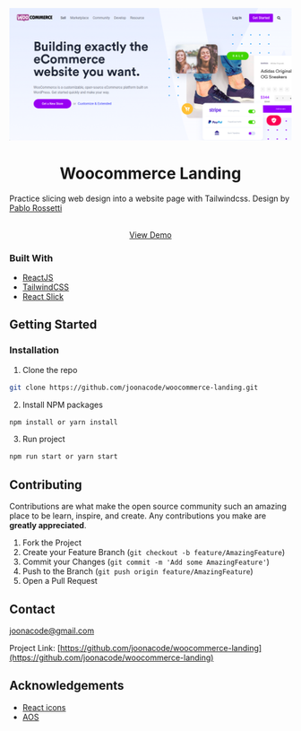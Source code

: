 <p align="center">
  <a href="https://joonacode.github.io/woocommerce-landing/">
    <img src="screenshot.png" alt="screenshot">
  </a>

  <h1 align="center">Woocommerce Landing</h3>
Practice slicing web design into a website page with Tailwindcss. Design by <a href="https://dribbble.com/pabloixx">Pablo Rossetti</a>
<br/ >
  <p align="center">
    <br />
    <a href="https://joonacode.github.io/woocommerce-landing/">View Demo</a>
  </p>
</p>

### Built With

* [ReactJS](https://reactjs.org)
* [TailwindCSS](https://tailwindcss.com)
* [React Slick](https://react-slick.neostack.com)



<!-- GETTING STARTED -->
## Getting Started

### Installation

1. Clone the repo
```sh
git clone https://github.com/joonacode/woocommerce-landing.git
```
2. Install NPM packages
```sh
npm install or yarn install
```
3. Run project
```sh
npm run start or yarn start
```

<!-- CONTRIBUTING -->
## Contributing

Contributions are what make the open source community such an amazing place to be learn, inspire, and create. Any contributions you make are **greatly appreciated**.

1. Fork the Project
2. Create your Feature Branch (`git checkout -b feature/AmazingFeature`)
3. Commit your Changes (`git commit -m 'Add some AmazingFeature'`)
4. Push to the Branch (`git push origin feature/AmazingFeature`)
5. Open a Pull Request


<!-- CONTACT -->
## Contact

joonacode@gmail.com

Project Link: [https://github.com/joonacode/woocommerce-landing](https://github.com/joonacode/woocommerce-landing)



<!-- ACKNOWLEDGEMENTS -->
## Acknowledgements
* [React icons](https://react-icons.github.io/react-icons)
* [AOS](https://michalsnik.github.io/aos/)
